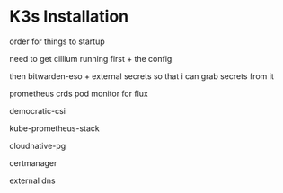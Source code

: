 # K3s Installation

order for things to startup

need to get cillium running first + the config

then bitwarden-eso + external secrets so that i can grab secrets from it

prometheus crds
pod monitor for flux

democratic-csi

kube-prometheus-stack

cloudnative-pg

certmanager

external dns

